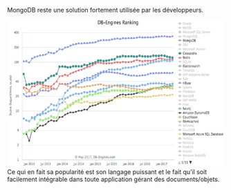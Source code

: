 MongoDB reste une solution fortement utilisée par les développeurs. 

![DB Ranking](https://github.com/lindangulopez/l-internet-des-objets/blob/main/FUN/mooc/noSQL/DBEnginesRanking.png?raw=true)
Ce qui en fait sa popularité est son langage puissant et le fait qu’il soit facilement intégrable dans toute application gérant des documents/objets.
